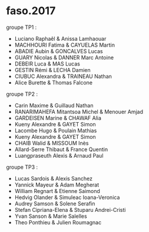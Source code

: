 # faso.2017

groupe TP1 : 
- Luciano Raphaêl & Anissa Lamhaouar
- MACHHOURI Fatima & CAYUELAS Martin
- ABADIE Aubin & GONCALVES Lucas
- GUARY Nicolas & DANNER Marc Antoine
- DEBEIR Luca & MAS Lucas
- GESTIN Rémi & LECHA Damien
- CIUBUC Alexandra & TRAINEAU Nathan
- Alice Burette & Thomas Falcone


groupe TP2 :
- Carin Maxime & Guillaud Nathan
- RANARIMAHEFA Mitantsoa Michel & Menouer Amjad
- GARDEISEN Marine & CHAWAF Alia 
- Kueny Alexandre & GAYET Simon
- Lacombe Hugo & Poulain Mathias 
- Kueny Alexandre & GAYET Simon 
- CHAIB Walid & MISSOUM Inès
- Allard-Serre Thibaut & France Quentin
- Luangpraseuth Alexis & Arnaud Paul

groupe TP3 :
- Lucas Sardois & Alexis Sanchez
- Yannick Mayeur & Adam Megherat
- William Regnart & Etienne Saimond
- Hedvig Olander & Simuleac Ioana-Veronica
- Audrey Samson & Solene Serafin
- Stefan Cipriana-Elena & Stuparu Andrei-Cristi
- Yvan Sanson & Marie Salelles
- Theo Ponthieu & Julien Roumagnac

